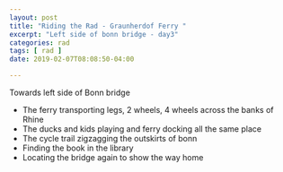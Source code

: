 ```yaml
---
layout: post
title: "Riding the Rad - Graunherdof Ferry "
excerpt: "Left side of bonn bridge - day3"
categories: rad
tags: [ rad ]
date: 2019-02-07T08:08:50-04:00

---
```


Towards left side of Bonn bridge

* The ferry transporting legs, 2 wheels, 4 wheels across the banks of Rhine
* The ducks and kids playing and ferry docking all the same place
* The cycle trail zigzagging the outskirts of bonn
* Finding the book in the library
* Locating the bridge again to show the way home
